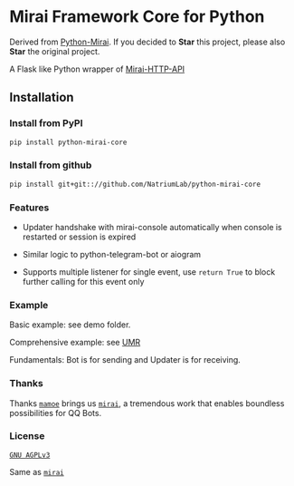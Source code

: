 # Mirai Framework Core for Python

Derived from [Python-Mirai](https://github.com/Chenwe-i-lin/python-mirai). If you decided to **Star** this project, please
 also **Star** the original project.

A Flask like Python wrapper of [Mirai-HTTP-API](https://github.com/mamoe/mirai-api-http)

## Installation

### Install from PyPI

``` bash
pip install python-mirai-core
```

### Install from github

``` bash
pip install git+git:://github.com/NatriumLab/python-mirai-core
```

### Features

- Updater handshake with mirai-console automatically when console is restarted or session is expired

- Similar logic to python-telegram-bot or aiogram

- Supports multiple listener for single event, use `return True` to block further calling for this event only

### Example

Basic example: see demo folder.

Comprehensive example: see [UMR](https://github.com/jqqqqqqqqqq/UnifiedMessageRelay/blob/dev-4.0/src/Driver/Mirai/__init__.py)

Fundamentals: Bot is for sending and Updater is for receiving.

### Thanks 

Thanks [`mamoe`](https://github.com/mamoe) brings us [`mirai`](https://github.com/mamoe/mirai), a tremendous work that 
enables boundless possibilities for QQ Bots. 

### License

[`GNU AGPLv3`](https://choosealicense.com/licenses/agpl-3.0/) 
 
Same as [`mirai`](https://github.com/mamoe/mirai) 
